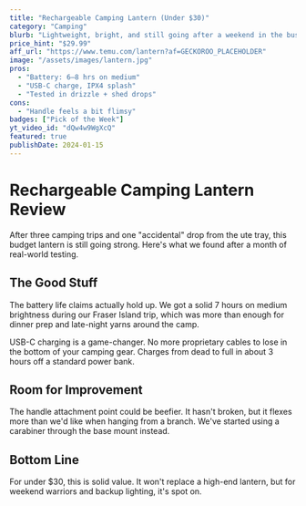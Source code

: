 ```yaml
---
title: "Rechargeable Camping Lantern (Under $30)"
category: "Camping"
blurb: "Lightweight, bright, and still going after a weekend in the bush."
price_hint: "$29.99"
aff_url: "https://www.temu.com/lantern?af=GECKOROO_PLACEHOLDER"
image: "/assets/images/lantern.jpg"
pros:
  - "Battery: 6–8 hrs on medium"
  - "USB-C charge, IPX4 splash"
  - "Tested in drizzle + shed drops"
cons:
  - "Handle feels a bit flimsy"
badges: ["Pick of the Week"]
yt_video_id: "dQw4w9WgXcQ"
featured: true
publishDate: 2024-01-15
---
```


# Rechargeable Camping Lantern Review

After three camping trips and one "accidental" drop from the ute tray, this budget lantern is still going strong. Here's what we found after a month of real-world testing.

## The Good Stuff

The battery life claims actually hold up. We got a solid 7 hours on medium brightness during our Fraser Island trip, which was more than enough for dinner prep and late-night yarns around the camp.

USB-C charging is a game-changer. No more proprietary cables to lose in the bottom of your camping gear. Charges from dead to full in about 3 hours off a standard power bank.

## Room for Improvement

The handle attachment point could be beefier. It hasn't broken, but it flexes more than we'd like when hanging from a branch. We've started using a carabiner through the base mount instead.

## Bottom Line

For under $30, this is solid value. It won't replace a high-end lantern, but for weekend warriors and backup lighting, it's spot on.
